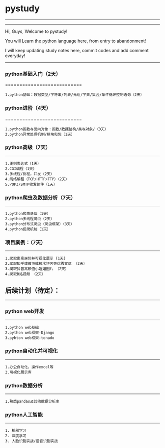 # pystudy
-----------------------------

****

Hi, Guys, Welcome to pystudy!

You will Learn the python language here, from entry to abandonment!

I will keep updating study notes here, commit codes and add comment everyday!

****

### python基础入门（2天）
===========================

	1.python基础：数据类型/字符串/列表/元组/字典/集合/条件循环控制语句（2天）
	
	
### python进阶（4天）
===========================

	1.python函数与面向对象：函数/数据结构/类与对象/（3天）
	2.python异常处理机制/模块和包（1天）
	
	
### python高级（7天）
------

	1.正则表达式（1天）
	2.CGI编程（1天）
	3.多线程/协程，并发（2天）
	4.网络编程（TCP/HTTP/FTP）（2天）
	5.POP3/SMTP收发邮件（1天）

### python爬虫及数据分析（7天）
------

	1.python爬虫基础（1天）
	2.python多线程爬虫（2天）
	3.python分布式爬虫（爬虫框架）（3天）
	4.python反爬机制（1天）
	
### 项目案例：（7天）
------

	1.爬取南京房价并可视化展示 (1天)
	2.爬取知乎或微博或技术博客等优秀文章 （2天）
	3.爬取抖音高颜值小姐姐图片 （2天）
	4.爬取B站视频 （2天）
  
## 后续计划（待定）：
------

### python web开发
------

	1.python web基础
	2.python web框架-Django
	3.pyhton web框架-tonado
	
### python自动化并可视化
------

	1.办公自动化，操作excel等
	2.可视化展示库

### python数据分析
------

	1.熟悉pandas及其他数据分析库

### python人工智能
------

	1. 机器学习
	2. 深度学习
	3. 人脸识别实战/语音识别实战
